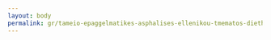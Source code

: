 ```yaml
---
layout: body
permalink: gr/tameio-epaggelmatikes-asphalises-ellenikou-tmematos-diethnous-enoseos-astunomikon-t-e-a-e-t-d-e-a/
---
```


